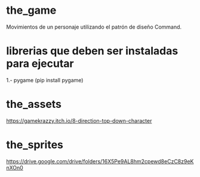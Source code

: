 # the_game
Movimientos de un personaje utilizando el patrón de diseño Command.

# librerias que deben ser instaladas para ejecutar
1.- pygame (pip install pygame)

# the_assets
https://gamekrazzy.itch.io/8-direction-top-down-character

# the_sprites
https://drive.google.com/drive/folders/16X5Pe9AL8hm2cpewd8eCzC8z9eKnXOn0
